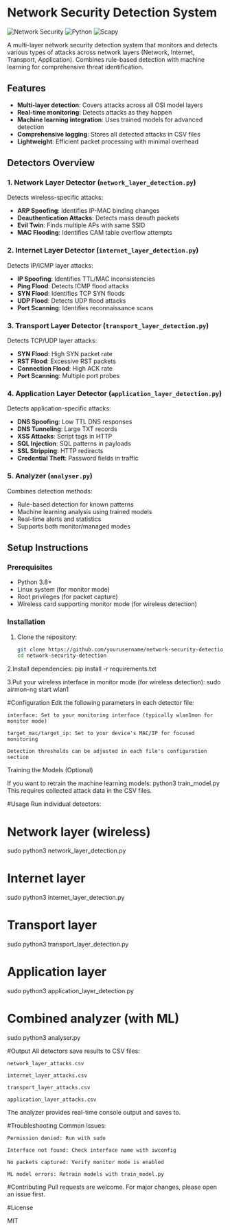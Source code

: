 # Network Security Detection System

![Network Security](https://img.shields.io/badge/Network-Security-blue) ![Python](https://img.shields.io/badge/Python-3.8+-yellow) ![Scapy](https://img.shields.io/badge/Scapy-Packet%20Analysis-green)

A multi-layer network security detection system that monitors and detects various types of attacks across network layers (Network, Internet, Transport, Application). Combines rule-based detection with machine learning for comprehensive threat identification.

## Features

- **Multi-layer detection**: Covers attacks across all OSI model layers
- **Real-time monitoring**: Detects attacks as they happen
- **Machine learning integration**: Uses trained models for advanced detection
- **Comprehensive logging**: Stores all detected attacks in CSV files
- **Lightweight**: Efficient packet processing with minimal overhead

## Detectors Overview

### 1. Network Layer Detector (`network_layer_detection.py`)
Detects wireless-specific attacks:
- **ARP Spoofing**: Identifies IP-MAC binding changes
- **Deauthentication Attacks**: Detects mass deauth packets
- **Evil Twin**: Finds multiple APs with same SSID
- **MAC Flooding**: Identifies CAM table overflow attempts

### 2. Internet Layer Detector (`internet_layer_detection.py`)
Detects IP/ICMP layer attacks:
- **IP Spoofing**: Identifies TTL/MAC inconsistencies
- **Ping Flood**: Detects ICMP flood attacks
- **SYN Flood**: Identifies TCP SYN floods
- **UDP Flood**: Detects UDP flood attacks
- **Port Scanning**: Identifies reconnaissance scans

### 3. Transport Layer Detector (`transport_layer_detection.py`)
Detects TCP/UDP layer attacks:
- **SYN Flood**: High SYN packet rate
- **RST Flood**: Excessive RST packets
- **Connection Flood**: High ACK rate
- **Port Scanning**: Multiple port probes

### 4. Application Layer Detector (`application_layer_detection.py`)
Detects application-specific attacks:
- **DNS Spoofing**: Low TTL DNS responses
- **DNS Tunneling**: Large TXT records
- **XSS Attacks**: Script tags in HTTP
- **SQL Injection**: SQL patterns in payloads
- **SSL Stripping**: HTTP redirects
- **Credential Theft**: Password fields in traffic

### 5. Analyzer (`analyser.py`)
Combines detection methods:
- Rule-based detection for known patterns
- Machine learning analysis using trained models
- Real-time alerts and statistics
- Supports both monitor/managed modes

## Setup Instructions

### Prerequisites
- Python 3.8+
- Linux system (for monitor mode)
- Root privileges (for packet capture)
- Wireless card supporting monitor mode (for wireless detection)

### Installation
1. Clone the repository:
   ```bash
   git clone https://github.com/yourusername/network-security-detection.git
   cd network-security-detection

2.Install dependencies:
pip install -r requirements.txt

3.Put your wireless interface in monitor mode (for wireless detection):
sudo airmon-ng start wlan1

#Configuration
Edit the following parameters in each detector file:

    interface: Set to your monitoring interface (typically wlan1mon for monitor mode)

    target_mac/target_ip: Set to your device's MAC/IP for focused monitoring

    Detection thresholds can be adjusted in each file's configuration section

Training the Models (Optional)

If you want to retrain the machine learning models:
python3 train_model.py
This requires collected attack data in the CSV files.

#Usage
Run individual detectors:
# Network layer (wireless)
sudo python3 network_layer_detection.py

# Internet layer
sudo python3 internet_layer_detection.py

# Transport layer
sudo python3 transport_layer_detection.py

# Application layer
sudo python3 application_layer_detection.py

# Combined analyzer (with ML)
sudo python3 analyser.py

#Output
All detectors save results to CSV files:

    network_layer_attacks.csv

    internet_layer_attacks.csv

    transport_layer_attacks.csv

    application_layer_attacks.csv

The analyzer provides real-time console output and saves to.

#Troubleshooting
Common Issues:

    Permission denied: Run with sudo

    Interface not found: Check interface name with iwconfig

    No packets captured: Verify monitor mode is enabled

    ML model errors: Retrain models with train_model.py

#Contributing
Pull requests are welcome. For major changes, please open an issue first.

#License

MIT
